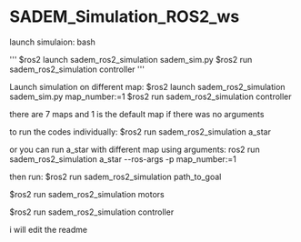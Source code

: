 # SADEM_Simulation_ROS2_ws
launch simulaion:
bash

'''
$ros2 launch sadem_ros2_simulation sadem_sim.py 
$ros2 run sadem_ros2_simulation controller
'''

Launch simulation on different map:
$ros2 launch sadem_ros2_simulation sadem_sim.py map_number:=1
$ros2 run sadem_ros2_simulation controller


there are 7 maps and 1 is the default map if there was no arguments

to run the codes individually:
$ros2 run sadem_ros2_simulation a_star

or you can run a_star with different map using arguments:
ros2 run sadem_ros2_simulation a_star --ros-args -p map_number:=1

then run:
$ros2 run sadem_ros2_simulation path_to_goal

$ros2 run sadem_ros2_simulation motors

$ros2 run sadem_ros2_simulation controller


i will edit the readme 
